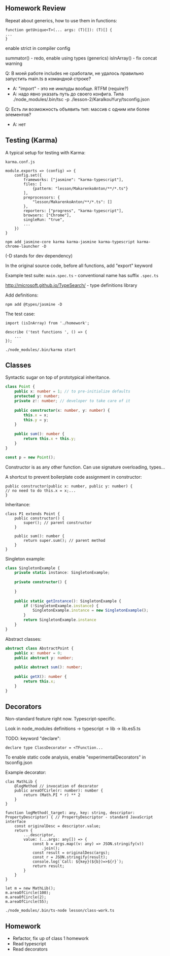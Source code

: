 ## Homework Review

Repeat about generics, how to use them in functions:
```
function getUnique<T>(... args: (T)[]): (T)[] {
...
}
```

enable strict in compiler config

summator() - redo, enable using types (generics)
isInArray() - fix concat warning

Q: В моей работе includes не сработали, не удалось правильно запустить main.ts в командной строке?
- A: "import" - это не инклуды вообще. RTFM (require?)
- A: надо явно указать путь до своего конфига. Типа ./node_modules/.bin/tsc -p ./lesson-2/KaralkouYury/tsconfig.json

Q: Есть ли возможность объявить тип: массив с одним или более элементов?
- A: нет

## Testing (Karma)

A typical setup for testing with Karma:

`karma.conf.js`
```
module.exports => (config) => {
    config.set({
        frameworks: ["jasmine": "karma-typescript"],
        files: [
            {patterm: "lesson/MakarenkoAnton/**/*.ts"}
        ],
        preprocessors: {
            "lesson/MakarenkoAnton/**/*.ts": []
        },
        reporters: ["progress", "karma-typescript"],
        browsers: ["Chrome"],
        singleRun: "true",
        ...
    })
}
```

```
npm add jasmine-core karma karma-jasmine karma-typescript karma-chrome-launcher -D
```
(-D stands for dev dependency)

In the original source code, before all functions, add "export" keyword

Example test suite: `main.spec.ts` - conventional name has suffix `.spec.ts`

http://microsoft.github.io/TypeSearch/ - type definitions library

Add definitions:
```
npm add @types/jasmine -D
```

The test case:
```
import (isInArray) from './homework';

describe ('test functions ', () => {
    ...
});
```

```
./node_modules/.bin/karma start
```

## Classes

Syntactic sugar on top of prototypical inheritance.

```typescript
class Point {
    public x: number = 1; // to pre-initialize defaults
    protected y: number;
    private z!: number; // developer to take care of it
    
    public constructor(x: number, y: number) {
        this.x = x;
        this.y = y;
    }
    
    public sum(): number {
        return this.x + this.y;
    }
}

const p = new Point();

```

Constructor is as any other function. Can use signature overloading, types...

A shortcut to prevent boilerplate code assignment in constructor:
```
public constructor(public x: number, public y: number) {
// no need to do this.x = x;...
}
```

Inheritance:
```
class P1 extends Point {
    public constructor() {
        super(); // parent constructor
    }
    
    public sum(): number {
        return super.sum(); // parent method
    }
}
```

Singleton example:
```typescript
class SingletonExample {
    private static instance: SingletonExample;
    
    private constructor() {
        
    }
    
    public static getInstance(): SingletonExample {
        if (!SingletonExample.instance) {
            SingletonExample.instance = new SingletonExample();
        }
        return SingletonExample.instance
    }
}
```

Abstract classes:
```typescript
abstract class AbstractPoint {
    public x: number = 0;
    public abstract y: number;
    
    public abstract sum(): number;
    
    public getX(): number {
        return this.x;
    }
}
```

## Decorators

Non-standard feature right now. Typescript-specific.

Look in node_modules definitions -> typescript -> lib -> lib.es5.ts

TODO: keyword "declare":
```
declare type ClassDecorator = <TFunction...
```

To enable static code analysis, enable "experimentalDecorators" in tsconfig.json

Example decorator:
```
clas MathLib {
    @logMethod // invocation of decorator
    public areaOfCirle(r: number): number {
        return (Math.PI * r) ** 2
    }
}

function logMethod(_target: any, key: string, descriptor: PropertyDescriptor) { // PropertyDescriptor - standard JavaScript interface
    const originalDesc = descriptor.value;
    return {
        ...descriptor,
        value: (...args: any[]) => {
            const b = args.map((v: any) => JSON.stringify(v))
                .join();
            const result = originalDesc(args);
            const r = JSON.stringify(result);
            console.log(`Call: ${key}(${b})=>${r}`);
            return result;
        }
    }
}

let m = new MathLib();
m.areaOfCircle(100);
m.areaOfCircle(2);
m.areaOfCircle(55);
```

```
./node_modules/.bin/ts-node lesson/class-work.ts

```

## Homework

- Refactor, fix up of class 1 homework
- Read typescript
- Read decorators
